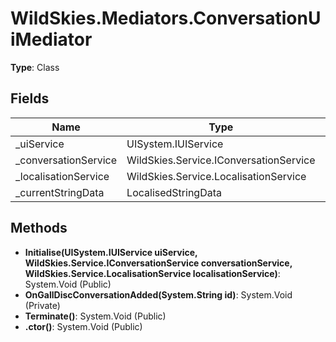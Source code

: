 ﻿# WildSkies.Mediators.ConversationUiMediator

**Type**: Class

## Fields

| Name | Type | Access |
|------|------|--------|
| _uiService | UISystem.IUIService | Private |
| _conversationService | WildSkies.Service.IConversationService | Private |
| _localisationService | WildSkies.Service.LocalisationService | Private |
| _currentStringData | LocalisedStringData | Private |

## Methods

- **Initialise(UISystem.IUIService uiService, WildSkies.Service.IConversationService conversationService, WildSkies.Service.LocalisationService localisationService)**: System.Void (Public)
- **OnGallDiscConversationAdded(System.String id)**: System.Void (Private)
- **Terminate()**: System.Void (Public)
- **.ctor()**: System.Void (Public)

